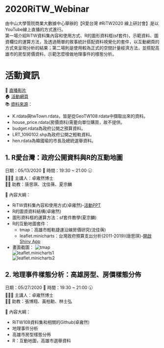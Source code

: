 # 2020RiTW_Webinar
由中山大學管院商業大數據中心舉辦的【R愛台灣 #RiTW2020 線上研討會】是以YouTube線上直播的方式進行。 <br>
第一場介紹RiTW資料集內容和使用方式、R的圖形資料框(sf套件)，示範資料、圖資欄位的運算方法，及透過簡單的敘事統計搭配資料視覺化的套件，以互動網頁的方式來呈現分析的結果；第二場則是使用較為正式的空間計量經濟方法，並搭配高雄市的房型房價資料，示範怎麼樣做地理事件的樣態分析。

# 活動資訊

🎤 [直播影片](https://www.youtube.com/playlist?list=PLvOqBoPSLQJcY8vf_nHyYgdYll5wHUNFu) <br>
🏠 [活動網頁](https://bap.cm.nsysu.edu.tw/?page_id=3637) <br>
📚 [資料來源](https://github.com/gtonychuo/RiTW108)：
+ K.rdata與twTown.rdata，皆是從GeoTW108.rdata中擷取出來的資料。
+ house_price.rdata(房價資料)需要向單位購買，故不提供。
+ budget.rdata為政府公開之預算資料。
+ LRT_1090102.shp為政府公開之輕軌資料。
+ hen.rdata為韓國瑜的市長及總統選舉資料。

## 1. R愛台灣：政府公開資料與R的互動地圖
日期：05/13/2020 📅     時間：19:30 ~ 21:00 🕢 <br>
👨🏻‍🎓 主講人：卓雍然博士 <br>
👩‍🏫 助教：唐思琪、沈佳蒨、夏宗麟 <br>

🎯 內容大綱：
+ RiTW資料集內容和使用方式(卓雍然)-[活動PPT](https://drive.google.com/drive/folders/1AE_uhZWc4j2r1kqxAdU-iQxFor8Qc0F0)
+ R的圖資資料結構(卓雍然)
+ 圖形資料框的運算方法：sf套件教學(夏宗麟)
+ R的互動地圖套件：
  + tmap：高雄市輕軌捷運沿線房價研究(沈佳蒨)
  + leaflet.minicharts：台灣政府預算支出分析(2011-2019)(唐思琪)-[開啟Shiny App](https://ritatang.shinyapps.io/twGovExp/)
+ 畫面截圖：
![tmap](https://github.com/ritatang242/2020RiTW_Webinar/blob/master/pic/tmap.png)  <br>
![leaflet.minicharts1](https://github.com/ritatang242/2020RiTW_Webinar/blob/master/pic/leaflet_minicharts1.png)  <br>
![leaflet.minicharts2](https://github.com/ritatang242/2020RiTW_Webinar/blob/master/pic/leaflet_minicharts2.png)  <br>

  
## 2. 地理事件樣態分析：高雄房型、房價樣態分佈
日期：05/27/2020 📅     時間：19:30 ~ 21:00 🕢 <br>
👨🏻‍🎓 主講人：卓雍然博士 <br>
👩‍🏫 助教：張博翔、黃柏勳、林士弘 <br>

🎯 內容大綱：
+ RiTW108資料集和相關的Github(卓雍然)
+ 地理事件分析
+ 高雄市房型樣態分佈
+ R：互動地圖，高雄市選舉資料
